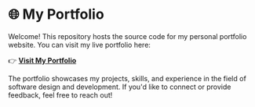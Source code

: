 # 🌐 My Portfolio

Welcome! This repository hosts the source code for my personal portfolio website. You can visit my live portfolio here:

👉 **[Visit My Portfolio](https://deadshot007-alt.github.io/souvikPortfolio/)**

The portfolio showcases my projects, skills, and experience in the field of software design and development. If you'd
like to connect or provide feedback, feel free to reach out!
